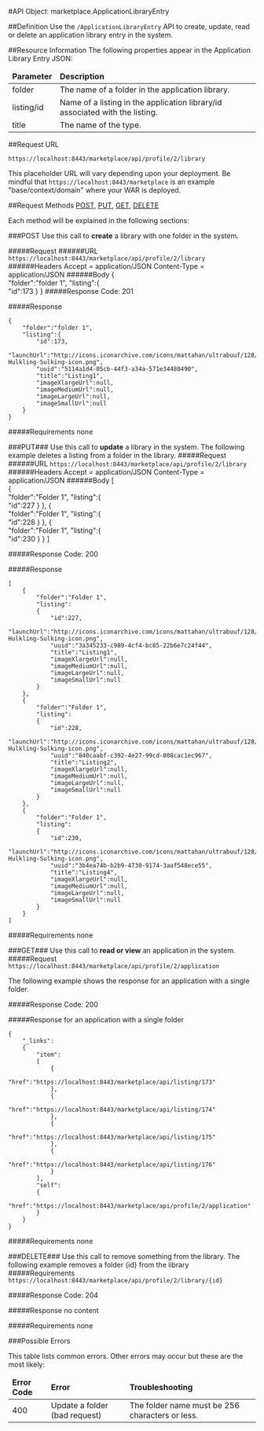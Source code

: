 #API Object: marketplace.ApplicationLibraryEntry

##Definition 
Use the `/ApplicationLibraryEntry` API to create, update, read or delete an application library entry in the system. 

##Resource Information
The following properties appear in the Application Library Entry JSON:

<table style="width:100%">
    <thead>
        <tr>
            <td><b>Parameter</b></td>
            <td><b>Description</b></td
        </tr>
    </thead>
    <tbody>
        <tr>
            <td>folder</td>
            <td>The name of a folder in the application library.</td> 
        </tr>
        <tr>
            <td>listing/id</td>
            <td>Name of a listing in the application library/id associated with the listing.</td> 
        </tr>
        <tr>
            <td>title</td>
            <td>The name of the type.</td> 
        </tr>
    </tbody>
</table>
 
##Request URL

`https://localhost:8443/marketplace/api/profile/2/library`

This placeholder URL will vary depending upon your deployment. Be mindful that `https://localhost:8443/marketplace` is an example "base/context/domain" where your WAR is deployed.  

##Request Methods
[POST](https://github.com/ozone-development/ozp-rest/blob/master/docs-external/rest/OZP_applicationLibraryEntryAPI.md#POST),
[PUT](https://github.com/ozone-development/ozp-rest/blob/master/docs-external/rest/OZP_applicationLibraryEntryAPI.md#PUT), 
[GET](https://github.com/ozone-development/ozp-rest/blob/master/docs-external/rest/OZP_applicationLibraryEntryAPI.md#GET), 
[DELETE](https://github.com/ozone-development/ozp-rest/blob/master/docs-external/rest/OZP_applicationLibraryEntryAPI.md#DELETE)

Each method will be explained in the following sections:

###<a name=POST>POST</a>
Use this call to **create** a library with one folder in the system.

#####Request
######URL
`https://localhost:8443/marketplace/api/profile/2/library`
######Headers
    Accept = application/JSON
    Content-Type = application/JSON
######Body
	{  
    	"folder":"folder 1",
    	"listing":{  
    	    "id":173
    	}
	}
#####Response Code:
201

#####Response

	{  
    	"folder":"folder 1",
    	"listing":{  
    	    "id":173,
    	    "launchUrl":"http://icons.iconarchive.com/icons/mattahan/ultrabuuf/128/Comics-Hulkling-Sulking-icon.png",
    	    "uuid":"5114a1d4-05cb-44f3-a34a-571e34480490",
    	    "title":"Listing1",
    	    "imageXlargeUrl":null,
    	    "imageMediumUrl":null,
    	    "imageLargeUrl":null,
    	    "imageSmallUrl":null
    	}
	}

#####Requirements
none




###<a name=PUT>PUT</a>###
Use this call to **update** a library in the system. The following example deletes a listing from a folder in the library. 
#####Request
######URL
`https://localhost:8443/marketplace/api/profile/2/library`
######Headers
    Accept = application/JSON
    Content-Type = application/JSON
######Body
	[  
    	{  
    	    "folder":"Folder 1",
    	    "listing":{  
    	        "id":227
    	    }
    	},
    	{  
    	    "folder":"Folder 1",
    	    "listing":{  
    	        "id":228
    	    }
    	},
    	{  
    	    "folder":"Folder 1",
    	    "listing":{  
    	        "id":230
    	    }
    	}
	]

#####Response Code:
200

#####Response
    
	[
    	{
    	    "folder":"Folder 1",
    	    "listing":
    	    {
    	        "id":227,
    	        "launchUrl":"http://icons.iconarchive.com/icons/mattahan/ultrabuuf/128/Comics-Hulkling-Sulking-icon.png",
    	        "uuid":"3a345233-c989-4cf4-bc85-22b6e7c24f44",
    	        "title":"Listing1",
    	        "imageXlargeUrl":null,
    	        "imageMediumUrl":null,
    	        "imageLargeUrl":null,
    	        "imageSmallUrl":null
    	    }
    	},
    	{
    	    "folder":"Folder 1",
    	    "listing":
    	    {
    	        "id":228,
    	        "launchUrl":"http://icons.iconarchive.com/icons/mattahan/ultrabuuf/128/Comics-Hulkling-Sulking-icon.png",
    	        "uuid":"840caabf-c392-4e27-99cd-008cac1ec967",
    	        "title":"Listing2",
    	        "imageXlargeUrl":null,
    	        "imageMediumUrl":null,
    	        "imageLargeUrl":null,
    	        "imageSmallUrl":null
    	    }
    	},
    	{
    	    "folder":"Folder 1",
    	    "listing":
    	    {
    	        "id":230,
    	        "launchUrl":"http://icons.iconarchive.com/icons/mattahan/ultrabuuf/128/Comics-Hulkling-Sulking-icon.png",
    	        "uuid":"3b4ea74b-b2b9-4730-9174-3aaf548ece55",
    	        "title":"Listing4",
    	        "imageXlargeUrl":null,
    	        "imageMediumUrl":null,
    	        "imageLargeUrl":null,
    	        "imageSmallUrl":null
    	    }
    	}
	]

#####Requirements
none



###<a name=GET>GET</a>###
Use this call to **read or view** an application in the system.
#####Request
`https://localhost:8443/marketplace/api/profile/2/application`
 
The following example shows the response for an application with a single folder. 

#####Response Code:
200

#####Response for an application with a single folder

	{
    	"_links":
    	{
    	    "item":
    	    [
    	        {
    	            "href":"https://localhost:8443/marketplace/api/listing/173"
    	        },
    	        {
    	            "href":"https://localhost:8443/marketplace/api/listing/174"
    	        },
    	        {
    	            "href":"https://localhost:8443/marketplace/api/listing/175"
    	        },
    	        {
    	            "href":"https://localhost:8443/marketplace/api/listing/176"
    	        }
    	    ],
    	    "self":
    	    {
    	        "href":"https://localhost:8443/marketplace/api/profile/2/application"
    	    }
    	}
	}

#####Requirements
none


###<a name=DELETE>DELETE</a>###
Use this call to remove something from the library. The following example removes a folder {id} from the library 
#####Requirements
`https://localhost:8443/marketplace/api/profile/2/library/{id}`

#####Response Code:
204

#####Response
	no content   
       
#####Requirements
none






###Possible Errors

This table lists common errors. Other errors may occur but these are the most likely:
<table style="width:100%">
    <thead>
        <tr>    
            <td><b>Error Code</b></td>
            <td><b>Error</b></td>
            <td><b>Troubleshooting</b></td>
        </tr>
    </thead>
    <tbody>
        <tr>
            <td>400</td>
            <td>Update a folder (bad request)</td>
            <td>The folder name must be 256 characters or less.</td> 
        </tr>  
    </tbody>
</table> 



